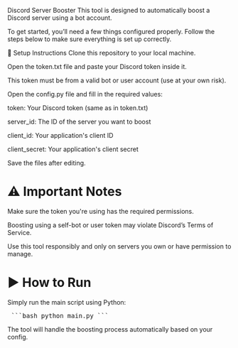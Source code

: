 Discord Server Booster
This tool is designed to automatically boost a Discord server using a bot account.

To get started, you’ll need a few things configured properly. Follow the steps below to make sure everything is set up correctly.

🔧 Setup Instructions
Clone this repository to your local machine.

Open the token.txt file and paste your Discord token inside it.

This token must be from a valid bot or user account (use at your own risk).

Open the config.py file and fill in the required values:

token: Your Discord token (same as in token.txt)

server_id: The ID of the server you want to boost

client_id: Your application's client ID

client_secret: Your application's client secret

Save the files after editing.

# ⚠️ Important Notes
Make sure the token you're using has the required permissions.

Boosting using a self-bot or user token may violate Discord’s Terms of Service.

Use this tool responsibly and only on servers you own or have permission to manage.

# ▶️ How to Run
Simply run the main script using Python:


<pre> ```bash python main.py ``` </pre>
The tool will handle the boosting process automatically based on your config.
